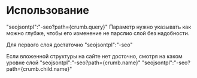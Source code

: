 # Использование
"seojsontpl":"-seo?path={crumb.query}"
Параметр нужно указывать как можно глубже, чтобы его изменение не парслио слой без надобности.

Для первого слоя достаточно
"seojsontpl":"-seo"

Если вложенной структуры на сайте нет досточно, смотря на каком уровне слой
"seojsontpl":"-seo?path={crumb.name}"
"seojsontpl":"-seo?path={crumb.child.name}"